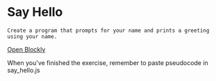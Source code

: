 # Say Hello

```
Create a program that prompts for your name and prints a greeting using your name.
```

[Open Blockly](https://blockly-demo.appspot.com/static/demos/code/index.html)

When you've finished the exercise, remember to paste pseudocode in say_hello.js
